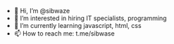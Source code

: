 - 👋 Hi, I’m @sibwaze
- 👀 I’m interested in hiring IT specialists, programming
- 🌱 I’m currently learning javascript, html, css
- 📫 How to reach me: t.me/sibwase

<!---
sibwaze/sibwaze is a ✨ special ✨ repository because its `README.md` (this file) appears on your GitHub profile.
You can click the Preview link to take a look at your changes.
--->

